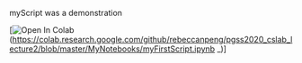 myScript was a demonstration

[![Open In Colab](https://colab.research.google.com/assets/colab-badge.svg)(https://colab.research.google.com/github/rebeccanpeng/pgss2020_cslab_lecture2/blob/master/MyNotebooks/myFirstScript.ipynb _)]
